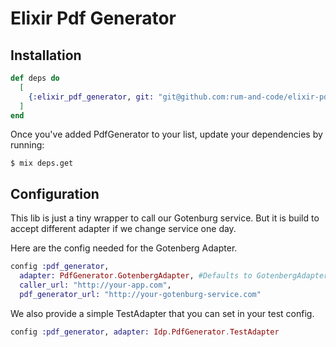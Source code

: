 # Elixir Pdf Generator

## Installation

```elixir
def deps do
  [
    {:elixir_pdf_generator, git: "git@github.com:rum-and-code/elixir-pdf-generator.git"}
  ]
end
```
Once you've added PdfGenerator to your list, update your dependencies by running:

```
$ mix deps.get
```

## Configuration
This lib is just a tiny wrapper to call our Gotenburg service. But it is build to accept different adapter if we change service one day.

Here are the config needed for the Gotenberg Adapter.
```elixir
config :pdf_generator,
  adapter: PdfGenerator.GotenbergAdapter, #Defaults to GotenbergAdapter if not specified.
  caller_url: "http://your-app.com",
  pdf_generator_url: "http://your-gotenburg-service.com"
```

We also provide a simple TestAdapter that you can set in your test config.

```elixir
config :pdf_generator, adapter: Idp.PdfGenerator.TestAdapter
```

